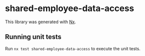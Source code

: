 # shared-employee-data-access

This library was generated with [Nx](https://nx.dev).

## Running unit tests

Run `nx test shared-employee-data-access` to execute the unit tests.
